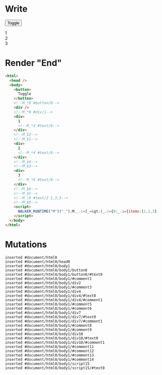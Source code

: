# Write
  <button>Toggle</button><!--M_*0 #button/0--><div></div><!--M_*0 #div/1--><div>1<!--M_*2 #text/0--></div><!--M_$2--><!--M_$1--><div>2<!--M_*4 #text/0--></div><!--M_$4--><!--M_$3--><div>3<!--M_*6 #text/0--></div><!--M_$6--><!--M_$5--><!--M_|0 #text/2 1,3,5--><!--M_$0--><script>WALKER_RUNTIME("M")("_");M._.r=[_=>(_.i={0:_.a={items:[1,2,3],"#text/2(":new Map(_.b=[[0,_.f={"#childScope/0":_.c={name:1}}],[1,_.g={"#childScope/0":_.d={name:2}}],[2,_.h={"#childScope/0":_.e={name:3}}]])},1:_.f,2:_.c,3:_.g,4:_.d,5:_.h,6:_.e},_.a.write=_.c.write=_.d.write=_.e.write=_._["__tests__/template.marko_0/write"](_.a),_.i),2,"__tests__/tags/child.marko_0_name_write",4,"__tests__/tags/child.marko_0_name_write",6,"__tests__/tags/child.marko_0_name_write",0,"__tests__/template.marko_0_items",0];M._.w()</script>


# Render "End"
```html
<html>
  <head />
  <body>
    <button>
      Toggle
    </button>
    <!--M_*0 #button/0-->
    <div />
    <!--M_*0 #div/1-->
    <div>
      1
      <!--M_*2 #text/0-->
    </div>
    <!--M_$2-->
    <!--M_$1-->
    <div>
      2
      <!--M_*4 #text/0-->
    </div>
    <!--M_$4-->
    <!--M_$3-->
    <div>
      3
      <!--M_*6 #text/0-->
    </div>
    <!--M_$6-->
    <!--M_$5-->
    <!--M_|0 #text/2 1,3,5-->
    <!--M_$0-->
    <script>
      WALKER_RUNTIME("M")("_");M._.r=[_=&gt;(_.i={0:_.a={items:[1,2,3],"#text/2(":new Map(_.b=[[0,_.f={"#childScope/0":_.c={name:1}}],[1,_.g={"#childScope/0":_.d={name:2}}],[2,_.h={"#childScope/0":_.e={name:3}}]])},1:_.f,2:_.c,3:_.g,4:_.d,5:_.h,6:_.e},_.a.write=_.c.write=_.d.write=_.e.write=_._["__tests__/template.marko_0/write"](_.a),_.i),2,"__tests__/tags/child.marko_0_name_write",4,"__tests__/tags/child.marko_0_name_write",6,"__tests__/tags/child.marko_0_name_write",0,"__tests__/template.marko_0_items",0];M._.w()
    </script>
  </body>
</html>
```

# Mutations
```
inserted #document/html0
inserted #document/html0/head0
inserted #document/html0/body1
inserted #document/html0/body1/button0
inserted #document/html0/body1/button0/#text0
inserted #document/html0/body1/#comment1
inserted #document/html0/body1/div2
inserted #document/html0/body1/#comment3
inserted #document/html0/body1/div4
inserted #document/html0/body1/div4/#text0
inserted #document/html0/body1/div4/#comment1
inserted #document/html0/body1/#comment5
inserted #document/html0/body1/#comment6
inserted #document/html0/body1/div7
inserted #document/html0/body1/div7/#text0
inserted #document/html0/body1/div7/#comment1
inserted #document/html0/body1/#comment8
inserted #document/html0/body1/#comment9
inserted #document/html0/body1/div10
inserted #document/html0/body1/div10/#text0
inserted #document/html0/body1/div10/#comment1
inserted #document/html0/body1/#comment11
inserted #document/html0/body1/#comment12
inserted #document/html0/body1/#comment13
inserted #document/html0/body1/#comment14
inserted #document/html0/body1/script15
inserted #document/html0/body1/script15/#text0
```